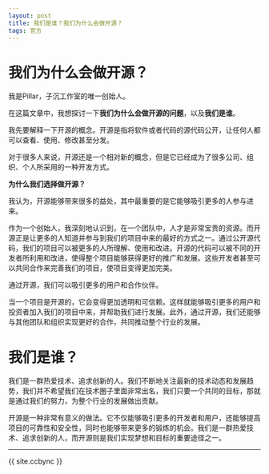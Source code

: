 ```yaml
---
layout: post
title: 我们是谁？我们为什么会做开源？
tags: 官方
---
```


# 我们为什么会做开源？

我是Pillar，子沉工作室的唯一创始人。

在这篇文章中，我想探讨一下**我们为什么会做开源的问题**，以及**我们是谁**。

我先要解释一下开源的概念。开源是指将软件或者代码的源代码公开，让任何人都可以查看、使用、修改甚至分发。

对于很多人来说，开源还是一个相对新的概念，但是它已经成为了很多公司、组织、个人所采用的一种开发方式。

**为什么我们选择做开源？**

我认为，开源能够带来很多的益处，其中最重要的是它能够吸引更多的人参与进来。

作为一个创始人，我深刻地认识到，在一个团队中，人才是非常宝贵的资源。而开源正是让更多的人知道并参与到我们的项目中来的最好的方式之一。通过公开源代码，我们的项目可以被更多的人所理解、使用和改进。开源的代码可以被不同的开发者所利用和改进，使得整个项目能够获得更好的推广和发展。这些开发者甚至可以共同合作来完善我们的项目，使项目变得更加完美。

通过开源，我们可以吸引更多的用户和合作伙伴。

当一个项目是开源的，它会变得更加透明和可信赖。这样就能够吸引更多的用户和投资者加入我们的项目中来，并帮助我们进行发展。此外，通过开源，我们还能够与其他团队和组织实现更好的合作，共同推动整个行业的发展。

# 我们是谁？

我们是一群热爱技术、追求创新的人。我们不断地关注最新的技术动态和发展趋势，我们并不希望我们在技术圈子里面非常出名，我们只要一个共同的目标，那就是通过我们的努力，为整个行业的发展做出贡献。

开源是一种非常有意义的做法。它不仅能够吸引更多的开发者和用户，还能够提高项目的可靠性和安全性，同时也能够带来更多的锻炼的机会。我们是一群热爱技术、追求创新的人，而开源则是我们实现梦想和目标的重要途径之一。

-------------

{{ site.ccbync }}
